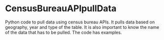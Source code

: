 # CensusBureauAPIpullData
Python code to pull data using census bureau APIs. It pulls data based on geography, year and type of the table. It is also important to know the name of the data that has to be pulled. The code has examples. 
